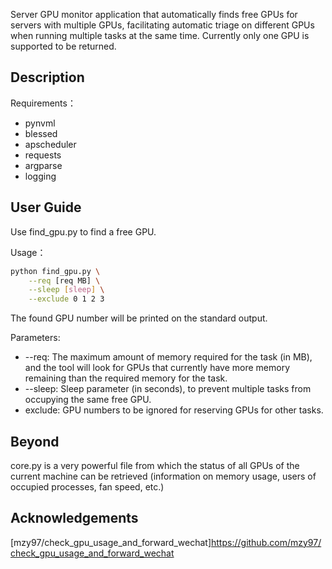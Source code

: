 Server GPU monitor application that automatically finds free GPUs for servers with multiple GPUs, facilitating automatic triage on different GPUs when running multiple tasks at the same time. Currently only one GPU is supported to be returned.

## Description

Requirements：
- pynvml
- blessed
- apscheduler
- requests
- argparse
- logging

## User Guide

Use find_gpu.py to find a free GPU.

Usage：

```bash
python find_gpu.py \
    --req [req MB] \
    --sleep [sleep] \
    --exclude 0 1 2 3
```

The found GPU number will be printed on the standard output.

Parameters:

- --req: The maximum amount of memory required for the task (in MB), and the tool will look for GPUs that currently have more memory remaining than the required memory for the task.
- --sleep: Sleep parameter (in seconds), to prevent multiple tasks from occupying the same free GPU.
- exclude: GPU numbers to be ignored for reserving GPUs for other tasks.

## Beyond

core.py is a very powerful file from which the status of all GPUs of the current machine can be retrieved (information on memory usage, users of occupied processes, fan speed, etc.)

## Acknowledgements
[mzy97/check_gpu_usage_and_forward_wechat]https://github.com/mzy97/check_gpu_usage_and_forward_wechat
